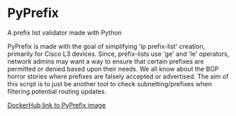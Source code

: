 # PyPrefix
A prefix list validator made with Python

PyPrefix is made with the goal of simplifying 'ip prefix-list' creation, primarily for Cisco L3 devices. Since, prefix-lists use 'ge' and 'le' operators, network admins may want a way to ensure that certain prefixes are permitted or denied based upon their needs. We all know about the BGP horror stories where prefixes are falsely accepted or advertised. The aim of this script is to just be another tool to check subnetting/prefixes when filtering potential routing updates.

<a href="https://hub.docker.com/r/ryanv203/pyprefix" target="_blank">DockerHub link to PyPrefix image</a>
